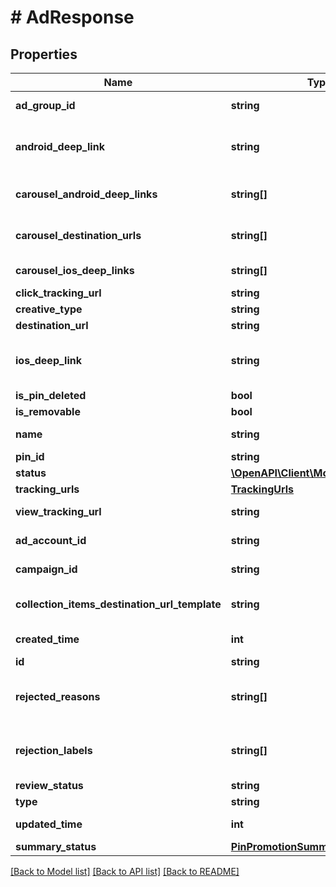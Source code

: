 # # AdResponse

## Properties

Name | Type | Description | Notes
------------ | ------------- | ------------- | -------------
**ad_group_id** | **string** | ID of the ad group that contains the ad. | [optional]
**android_deep_link** | **string** | Deep link URL for Android devices. Not currently available. Using this field will generate an error. | [optional]
**carousel_android_deep_links** | **string[]** | Comma-separated deep links for the carousel pin on Android. | [optional]
**carousel_destination_urls** | **string[]** | Comma-separated destination URLs for the carousel pin to promote. | [optional]
**carousel_ios_deep_links** | **string[]** | Comma-separated deep links for the carousel pin on iOS. | [optional]
**click_tracking_url** | **string** | Tracking url for the ad clicks. | [optional]
**creative_type** | **string** | Ad creative type enum | [optional]
**destination_url** | **string** | Destination URL. | [optional]
**ios_deep_link** | **string** | Deep link URL for iOS devices. Not currently available. Using this field will generate an error. | [optional]
**is_pin_deleted** | **bool** | Is original pin deleted? | [optional]
**is_removable** | **bool** | Is pin repinnable? | [optional]
**name** | **string** | Name of the ad - 255 chars max. | [optional]
**pin_id** | **string** | Pin ID. | [optional]
**status** | [**\OpenAPI\Client\Model\EntityStatus**](EntityStatus.md) |  | [optional]
**tracking_urls** | [**TrackingUrls**](TrackingUrls.md) |  | [optional]
**view_tracking_url** | **string** | Tracking URL for ad impressions. | [optional]
**ad_account_id** | **string** | The ID of the advertiser that this ad belongs to. | [optional]
**campaign_id** | **string** | ID of the ad campaign that contains this ad. | [optional]
**collection_items_destination_url_template** | **string** | Destination URL template for all items within a collections drawer. | [optional]
**created_time** | **int** | Pin creation time. Unix timestamp in seconds. | [optional]
**id** | **string** | The ID of this ad. | [optional]
**rejected_reasons** | **string[]** | Enum reason why the pin was rejected. Returned if &lt;code&gt;review_status&lt;/code&gt; is \&quot;REJECTED\&quot;. | [optional]
**rejection_labels** | **string[]** | Text reason why the pin was rejected. Returned if &lt;code&gt;review_status&lt;/code&gt; is \&quot;REJECTED\&quot;. | [optional]
**review_status** | **string** | Ad review status | [optional]
**type** | **string** | Always \&quot;ad\&quot;. | [optional]
**updated_time** | **int** | Last update time. Unix timestamp in seconds. | [optional]
**summary_status** | [**PinPromotionSummaryStatus**](PinPromotionSummaryStatus.md) | Ad summary status | [optional]

[[Back to Model list]](../../README.md#models) [[Back to API list]](../../README.md#endpoints) [[Back to README]](../../README.md)
